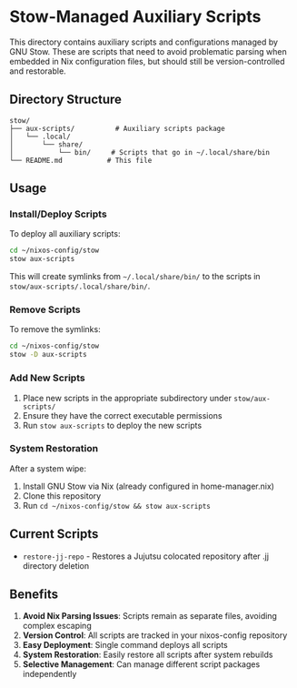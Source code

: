 # Stow-Managed Auxiliary Scripts

This directory contains auxiliary scripts and configurations managed by GNU Stow. These are scripts that need to avoid problematic parsing when embedded in Nix configuration files, but should still be version-controlled and restorable.

## Directory Structure

```
stow/
├── aux-scripts/          # Auxiliary scripts package
│   └── .local/
│       └── share/
│           └── bin/     # Scripts that go in ~/.local/share/bin
└── README.md           # This file
```

## Usage

### Install/Deploy Scripts
To deploy all auxiliary scripts:
```bash
cd ~/nixos-config/stow
stow aux-scripts
```

This will create symlinks from `~/.local/share/bin/` to the scripts in `stow/aux-scripts/.local/share/bin/`.

### Remove Scripts
To remove the symlinks:
```bash
cd ~/nixos-config/stow
stow -D aux-scripts
```

### Add New Scripts
1. Place new scripts in the appropriate subdirectory under `stow/aux-scripts/`
2. Ensure they have the correct executable permissions
3. Run `stow aux-scripts` to deploy the new scripts

### System Restoration
After a system wipe:
1. Install GNU Stow via Nix (already configured in home-manager.nix)
2. Clone this repository
3. Run `cd ~/nixos-config/stow && stow aux-scripts`

## Current Scripts

- `restore-jj-repo` - Restores a Jujutsu colocated repository after .jj directory deletion

## Benefits

1. **Avoid Nix Parsing Issues**: Scripts remain as separate files, avoiding complex escaping
2. **Version Control**: All scripts are tracked in your nixos-config repository
3. **Easy Deployment**: Single command deploys all scripts
4. **System Restoration**: Easily restore all scripts after system rebuilds
5. **Selective Management**: Can manage different script packages independently
